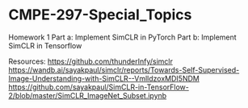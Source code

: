 # CMPE-297-Special_Topics

Homework 1
Part a: Implement SimCLR in PyTorch
Part b: Implement SimCLR in Tensorflow

Resources: 
https://github.com/thunderInfy/simclr <br />
https://wandb.ai/sayakpaul/simclr/reports/Towards-Self-Supervised-Image-Understanding-with-SimCLR--VmlldzoxMDI5NDM <br />
https://github.com/sayakpaul/SimCLR-in-TensorFlow-2/blob/master/SimCLR_ImageNet_Subset.ipynb <br />
